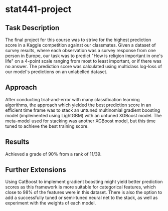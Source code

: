 # stat441-project
## Task Description
The final project for this course was to strive for the highest prediction score in a Kaggle competition against our classmates. Given a dataset of survey results, where each observation was a survey response from one person in Europe, our task was to predict "How is religion important in one's life" on a 4-point scale ranging from most to least important, or if there was no answer. The prediction score was calculated using multiclass log-loss of our model's predictions on an unlabelled dataset.
## Approach
After conducting trial-and-error with many classification learning algorithms, the approach which yielded the best prediction score in an efficient time frame was to stack an untuned multinomial gradient boosting model (implemented using LightGBM) with an untuned XGBoost model. The meta-model used for stacking was another XGBoost model, but this time tuned to achieve the best training score.
## Results
Achieved a grade of 90% from a rank of 11/39.
## Further Extensions
Using CatBoost to implement gradient boosting might yield better prediction scores as this framework is more suitable for categorical features, which close to 98% of the features were in this dataset. There is also the option to add a successfully tuned or semi-tuned neural net to the stack, as well as experiment with the weights of each model.
